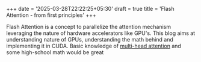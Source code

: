 +++
date = '2025-03-28T22:22:25+05:30'
draft = true
title = 'Flash Attention - from first principles'
+++


Flash Attention is a concept to parallelize the attention mechanism leveraging the nature of hardware accelerators like GPU's. This blog aims at understanding nature of GPUs, understanding the math behind and implementing it in CUDA. Basic knowledge of [multi-head attention](https://arxiv.org/abs/1706.03762) and some high-school math would be great

